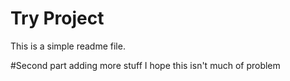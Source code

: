 # Try Project

This is a simple readme file.

#Second part
adding more stuff
I hope this isn't much of problem